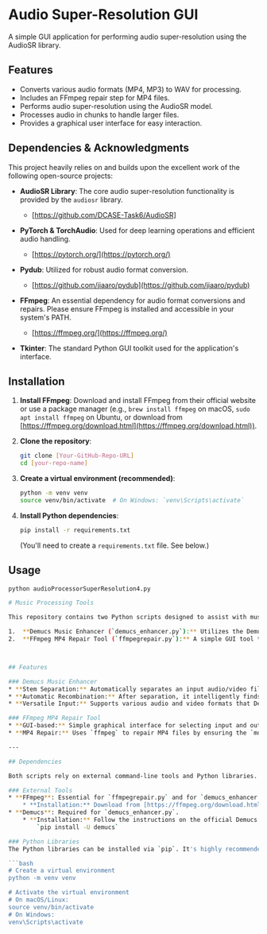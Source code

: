 # Audio Super-Resolution GUI

A simple GUI application for performing audio super-resolution using the AudioSR library.

## Features
- Converts various audio formats (MP4, MP3) to WAV for processing.
- Includes an FFmpeg repair step for MP4 files.
- Performs audio super-resolution using the AudioSR model.
- Processes audio in chunks to handle larger files.
- Provides a graphical user interface for easy interaction.

## Dependencies & Acknowledgments

This project heavily relies on and builds upon the excellent work of the following open-source projects:

* **AudioSR Library**: The core audio super-resolution functionality is provided by the `audiosr` library.
    * [https://github.com/DCASE-Task6/AudioSR]
  
* **PyTorch & TorchAudio**: Used for deep learning operations and efficient audio handling.
    * [https://pytorch.org/](https://pytorch.org/)

* **Pydub**: Utilized for robust audio format conversion.
    * [https://github.com/jiaaro/pydub](https://github.com/jiaaro/pydub)

* **FFmpeg**: An essential dependency for audio format conversions and repairs. Please ensure FFmpeg is installed and accessible in your system's PATH.
    * [https://ffmpeg.org/](https://ffmpeg.org/)

* **Tkinter**: The standard Python GUI toolkit used for the application's interface.

## Installation

1.  **Install FFmpeg**:
    Download and install FFmpeg from their official website or use a package manager (e.g., `brew install ffmpeg` on macOS, `sudo apt install ffmpeg` on Ubuntu, or download from [https://ffmpeg.org/download.html](https://ffmpeg.org/download.html)).

2.  **Clone the repository**:
    ```bash
    git clone [Your-GitHub-Repo-URL]
    cd [your-repo-name]
    ```

3.  **Create a virtual environment (recommended)**:
    ```bash
    python -m venv venv
    source venv/bin/activate  # On Windows: `venv\Scripts\activate`
    ```

4.  **Install Python dependencies**:
    ```bash
    pip install -r requirements.txt
    ```
    (You'll need to create a `requirements.txt` file. See below.)

## Usage

```bash
python audioProcessorSuperResolution4.py

# Music Processing Tools

This repository contains two Python scripts designed to assist with music and audio processing:

1.  **Demucs Music Enhancer (`demucs_enhancer.py`):** Utilizes the Demucs library to separate audio into stems (vocals, drums, bass, other) and then recombines them into an "enhanced" mix.
2.  **FFmpeg MP4 Repair Tool (`ffmpegrepair.py`):** A simple GUI tool to repair MP4 video files using FFmpeg, primarily by adding `faststart` metadata for better streaming/playback.



## Features

### Demucs Music Enhancer
* **Stem Separation:** Automatically separates an input audio/video file into vocals, drums, bass, and other instruments using Demucs.
* **Automatic Recombination:** After separation, it intelligently finds the generated stems and recombines them into a single, enhanced WAV file.
* **Versatile Input:** Supports various audio and video formats that Demucs can handle (MP3, WAV, M4A, MP4, etc.).

### FFmpeg MP4 Repair Tool
* **GUI-based:** Simple graphical interface for selecting input and output files.
* **MP4 Repair:** Uses `ffmpeg` to repair MP4 files by ensuring the `moov` atom (metadata) is at the beginning of the file, which can resolve playback issues or prepare files for streaming.

---

## Dependencies

Both scripts rely on external command-line tools and Python libraries.

### External Tools
* **FFmpeg**: Essential for `ffmpegrepair.py` and for `demucs_enhancer.py`'s `pydub` functionality to handle various audio formats.
    * **Installation:** Download from [https://ffmpeg.org/download.html](https://ffmpeg.org/download.html) or use your system's package manager (e.g., `brew install ffmpeg` on macOS, `sudo apt install ffmpeg` on Ubuntu). Ensure it's added to your system's PATH.
* **Demucs**: Required for `demucs_enhancer.py`.
    * **Installation:** Follow the instructions on the official Demucs GitHub page, usually installed via `pip`:
        `pip install -U demucs`

### Python Libraries
The Python libraries can be installed via `pip`. It's highly recommended to use a virtual environment.

```bash
# Create a virtual environment
python -m venv venv

# Activate the virtual environment
# On macOS/Linux:
source venv/bin/activate
# On Windows:
venv\Scripts\activate
